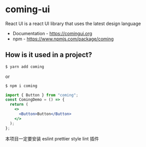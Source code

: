# coming-ui

React UI is a react UI library that uses the latest design language

- Documentation - https://comingui.org
- npm - https://www.npmjs.com/package/coming

## How is it used in a project?

```bash
$ yarn add coming
```

or

```bash
$ npm i coming
```

```jsx
import { Button } from "coming";
const ComingDemo = () => {
  return (
    <>
      <Button>Button</Button>
    </>
  );
};
```

本项目一定要安装 eslint prettier style lint 插件

